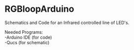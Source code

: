 # RGBloopArduino
Schematics and Code for an Infrared controlled line of LED's.

Needed Programs:  
       -Arduino IDE (for code)  
       -Qucs (for schematic)
